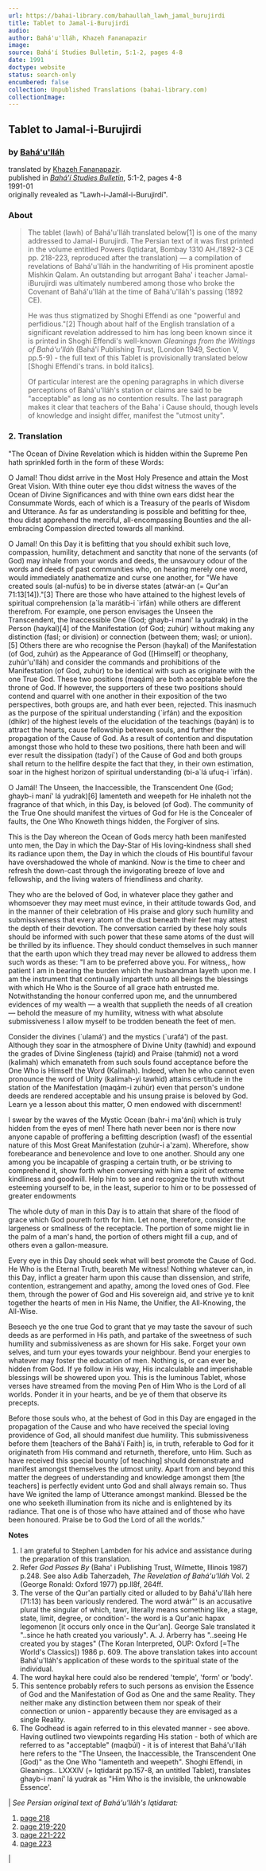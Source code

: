 ```yaml
---
url: https://bahai-library.com/bahaullah_lawh_jamal_burujirdi
title: Tablet to Jamal-i-Burujirdi
audio: 
author: Bahá'u'lláh, Khazeh Fananapazir
image: 
source: Bahá'í Studies Bulletin, 5:1-2, pages 4-8
date: 1991
doctype: website
status: search-only
encumbered: false
collection: Unpublished Translations (bahai-library.com)
collectionImage: 
---
```



## Tablet to Jamal-i-Burujirdi

### by [Bahá'u'lláh](https://bahai-library.com/author/Bahá'u'lláh)

translated by [Khazeh Fananapazir](https://bahai-library.com/author/Khazeh%20Fananapazir).  
published in [_Bahá'í Studies Bulletin_](https://bahai-library.com/series/BSB), 5:1-2, pages 4-8  
1991-01  
originally revealed as "Lawh-i-Jamál-i-Burujirdí".


### About

> The tablet (lawh) of Bahá'u'lláh translated below\[1\] is one of the many addressed to Jamal-i Burujirdi. The Persian text of it was first printed in the volume entitled Powers (Iqtidarat, Bombay 1310 AH./1892-3 CE pp. 218-223, reproduced after the translation) — a compilation of revelations of Bahá'u'lláh in the handwriting of His prominent apostle Mishkin Qalam. An outstanding but arrogant Baha' i teacher Jamal-iBurujirdi was ultimately numbered among those who broke the Covenant of Bahá'u'lláh at the time of Bahá'u'lláh's passing (1892 CE).
> 
> He was thus stigmatized by Shoghi Effendi as one "powerful and perfidious."\[2\] Though about half of the English translation of a significant revelation addressed to him has long been known since it is printed in Shoghi Effendi's well-known _Gleanings from the Writings of Bahá'u'lláh_ (Bahá'í Publishing Trust, \[London 1949, Section V, pp.5-9) - the full text of this Tablet is provisionally translated below \[Shoghi Effendi's trans. in bold italics\].
> 
> Of particular interest are the opening paragraphs in which diverse perceptions of Bahá'u'lláh's station or claims are said to be "acceptable" as long as no contention results. The last paragraph makes it clear that teachers of the Baha' i Cause should, though levels of knowledge and insight differ, manifest the "utmost unity".

### 2\. Translation

"The Ocean of Divine Revelation which is hidden within the Supreme Pen hath sprinkled forth in the form of these Words:

O Jamal! Thou didst arrive in the Most Holy Presence and attain the Most Great Vision. With thine outer eye thou didst witness the waves of the Ocean of Divine Significances and with thine own ears didst hear the Consummate Words, each of which is a Treasury of the pearls of Wisdom and Utterance. As far as understanding is possible and befitting for thee, thou didst apprehend the merciful, all-encompassing Bounties and the all-embracing Compassion directed towards all mankind.

O Jamal! On this Day it is befitting that you should exhibit such love, compassion, humility, detachment and sanctity that none of the servants (of God) may inhale from your words and deeds, the unsavoury odour of the words and deeds of past communities who, on hearing merely one word, would immediately anathematize and curse one another, for "We have created souls (al-nufús) to be in diverse states (atwár-an (= Qur'an 71:13\[14\])."\[3\] There are those who have attained to the highest levels of spiritual comprehension (a\`la marátib-i \`irfán) while others are different therefrom. For example, one person envisages the Unseen the Transcendent, the Inaccessible One (God; ghayb-i maní' la yudrak) in the Person (haykal)\[4\] of the Manifestation (of God; zuhúr) without making any distinction (fasl; or division) or connection (between them; wasl; or union).\[5\] Others there are who recognise the Person (haykal) of the Manifestation (of God, zuhúr) as the Appearance of God (\[Himself\] or theophany, zuhúr'u'lláh) and consider the commands and prohibitions of the Manifestation (of God, zuhúr) to be identical with such as originate with the one True God. These two positions (maqám) are both acceptable before the throne of God. If however, the supporters of these two positions should contend and quarrel with one another in their exposition of the two perspectives, both groups are, and hath ever been, rejected. This inasmuch as the purpose of the spiritual understanding (\`irfán) and the exposition (dhikr) of the highest levels of the elucidation of the teachings (bayán) is to attract the hearts, cause fellowship between souls, and further the propagation of the Cause of God. As a result of contention and disputation amongst those who hold to these two positions, there hath been and will ever result the dissipation (tadyí\`) of the Cause of God and both groups shall return to the hellfire despite the fact that they, in their own estimation, soar in the highest horizon of spiritual understanding (bi-a\`lá ufuq-i \`irfán).

O Jamál! The Unseen, the Inaccessible, the Transcendent One (God; ghayb-i maní' lá yudrak)\[6\] lamenteth and weepeth for He inhaleth not the fragrance of that which, in this Day, is beloved (of God). The community of the True One should manifest the virtues of God for He is the Concealer of faults, the One Who Knoweth things hidden, the Forgiver of sins.

This is the Day whereon the Ocean of Gods mercy hath been manifested unto men, the Day in which the Day-Star of His loving-kindness shall shed its radiance upon them, the Day in which the clouds of His bountiful favour have overshadowed the whole of mankind. Now is the time to cheer and refresh the down-cast through the invigorating breeze of love and fellowship, and the living waters of friendliness and charity.

They who are the beloved of God, in whatever place they gather and whomsoever they may meet must evince, in their attitude towards God, and in the manner of their celebration of His praise and glory such humility and submissiveness that every atom of the dust beneath their feet may attest the depth of their devotion. The conversation carried by these holy souls should be informed with such power that these same atoms of the dust will be thrilled by its influence. They should conduct themselves in such manner that the earth upon which they tread may never be allowed to address them such words as these: "I am to be preferred above you. For witness,, how patient I am in bearing the burden which the husbandman layeth upon me. I am the instrument that continually imparteth unto all beings the blessings with which He Who is the Source of all grace hath entrusted me. Notwithstanding the honour conferred upon me, and the unnumbered evidences of my wealth — a wealth that supplieth the needs of all creation — behold the measure of my humility, witness with what absolute submissiveness I allow myself to be trodden beneath the feet of men.

Consider the divines (\`ulamá') and the mystics (\`urafá') of the past. Although they soar in the atmosphere of Divine Unity (tawhíd) and expound the grades of Divine Singleness (tajríd) and Praise (tahmíd) not a word (kalimah) which emanateth from such souls found acceptance before the One Who is Himself the Word (Kalimah). Indeed, when he who cannot even pronounce the word of Unity (kalimah-yi tawhid) attains certitude in the station of the Manifestation (maqám-i zuhúr) even that person's undone deeds are rendered acceptable and his unsung praise is beloved by God. Learn ye a lesson about this matter, O men endowed with discernment!

I swear by the waves of the Mystic Ocean (bahr-i ma'ání) which is truly hidden from the eyes of men! There hath never been nor is there now anyone capable of proffering a befitting description (wasf) of the essential nature of this Most Great Manifestation (zuhúr-i a'zam). Wherefore, show forebearance and benevolence and love to one another. Should any one among you be incapable of grasping a certain truth, or be striving to comprehend it, show forth when conversing with him a spirit of extreme kindliness and goodwill. Help him to see and recognize the truth without esteeming yourself to be, in the least, superior to him or to be possessed of greater endowments

The whole duty of man in this Day is to attain that share of the flood of grace which God poureth forth for him. Let none, therefore, consider the largeness or smallness of the receptacle. The portion of some might lie in the palm of a man's hand, the portion of others might fill a cup, and of others even a gallon-measure.

Every eye in this Day should seek what will best promote the Cause of God. He Who is the Eternal Truth, beareth Me witness! Nothing whatever can, in this Day, inflict a greater harm upon this cause than dissension, and strife, contention, estrangement and apathy, among the loved ones of God. Flee them, through the power of God and His sovereign aid, and strive ye to knit together the hearts of men in His Name, the Unifier, the All-Knowing, the All-Wise.

Beseech ye the one true God to grant that ye may taste the savour of such deeds as are performed in His path, and partake of the sweetness of such humility and submissiveness as are shown for His sake. Forget your own selves, and turn your eyes towards your neighbour. Bend your energies to whatever may foster the education of men. Nothing is, or can ever be, hidden from God. If ye follow in His way, His incalculable and imperishable blessings will be showered upon you. This is the luminous Tablet, whose verses have streamed from the moving Pen of Him Who is the Lord of all worlds. Ponder it in your hearts, and be ye of them that observe its precepts.

Before those souls who, at the behest of God in this Day are engaged in the propagation of the Cause and who have received the special loving providence of God, all should manifest due humility. This submissiveness before them \[teachers of the Bahá'í Faith\] is, in truth, referable to God for it originateth from His command and returneth, therefore, unto Him. Such as have received this special bounty \[of teaching\] should demonstrate and manifest amongst themselves the utmost unity. Apart from and beyond this matter the degrees of understanding and knowledge amongst them \[the teachers\] is perfectly evident unto God and shall always remain so. Thus have We ignited the lamp of Utterance amongst mankind. Blessed be the one who seeketh illumination from its niche and is enlightened by its radiance. That one is of those who have attained and of those who have been honoured. Praise be to God the Lord of all the worlds."

**Notes**

1.  I am grateful to Stephen Lambden for his advice and assistance during the preparation of this translation.
2.  Refer _God Passes By_ (Baha' i Publishing Trust, Wilmette, Illinois 1987) p.248. See also Adib Taherzadeh, _The Revelation of Bahá'u'lláh_ Vol. 2 (George Ronald: Oxford 1977) pp.ll8f, 264ff.
3.  The verse of the Qur'an partially cited or alluded to by Bahá'u'lláh here (71:13) has been variously rendered. The word atwár"' is an accusative plural the singular of which, tawr, literally means something like, a stage, state, limit, degree, or condition'- the word is a Qur'anic hapax legomenon \[it occurs only once in the Qur'an\]. George Sale translated it "..since he hath created you variously". A. J. Arberry has "..seeing He created you by stages" (The Koran Interpreted, OUP: Oxford \[=The World's Classics\]) 1986 p. 609. The above translation takes into account Bahá'u'lláh's application of these words to the spiritual state of the individual.
4.  The word haykal here could also be rendered 'temple', 'form' or 'body'.
5.  This sentence probably refers to such persons as envision the Essence of God and the Manifestation of God as One and the same Reality. They neither make any distinction between them nor speak of their connection or union - apparently because they are envisaged as a single Reality.
6.  The Godhead is again referred to in this elevated manner - see above. Having outlined two viewpoints regarding His station - both of which are referred to as "acceptable" (maqbúl) - it is of interest that Bahá'u'lláh here refers to the "The Unseen, the Inaccessible, the Transcendent One \[God)" as the One Who "lamenteth and weepeth". Shoghi Effendi, in Gleanings.. LXXXIV (= Iqtidarát pp.157-8, an untitled Tablet), translates ghayb-i maní' lá yudrak as "Him Who is the invisible, the unknowable Essence'.

| _See Persian original text of Bahá'u'lláh's _Iqtidarat_:_
1.  [page 218](https://bahai-library.com/images/b/bahaullah_jamal_burujirdi_1.gif)
2.  [page 219-220](https://bahai-library.com/images/b/bahaullah_jamal_burujirdi_2.gif)
3.  [page 221-222](https://bahai-library.com/images/b/bahaullah_jamal_burujirdi_3.gif)
4.  [page 223](https://bahai-library.com/images/b/bahaullah_jamal_burujirdi_4.gif)

 |